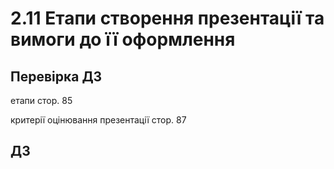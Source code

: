 # 2.11 Етапи створення презентації та вимоги до її оформлення

## Перевірка ДЗ

етапи стор. 85

критерії оцінювання презентації стор. 87

## ДЗ
